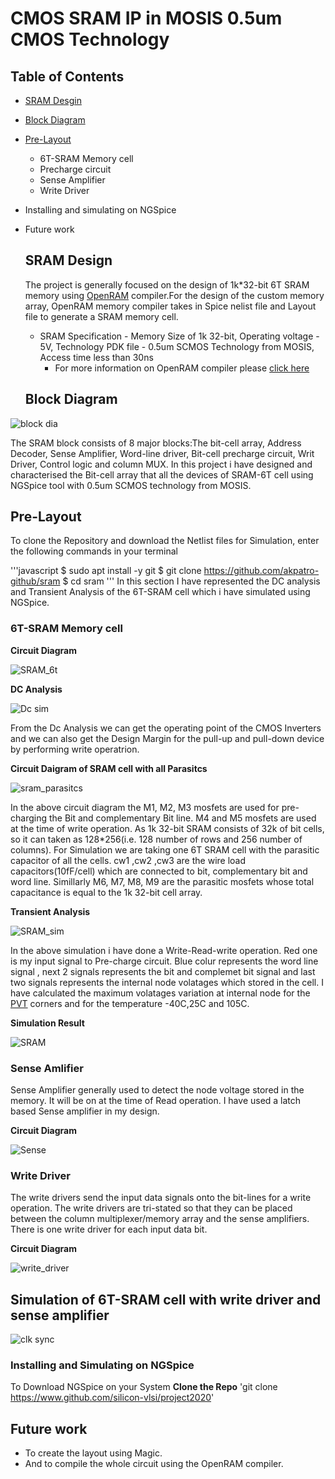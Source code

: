 # CMOS SRAM IP in MOSIS 0.5um CMOS Technology
## Table of Contents
- [SRAM Desgin](https://github.com/akpatro-github/sram#SRAM-Design)
- [Block Diagram](https://github.com/akpatro-github/sram#Block-Diagram)
- [Pre-Layout](https://github.com/akpatro-github/sram#Pre-layout)
  - 6T-SRAM Memory cell
  - Precharge circuit
  - Sense Amplifier
  - Write Driver
- Installing and simulating on NGSpice
- Future work  
  
  ## SRAM Design
    The project is generally focused on the design of 1k*32-bit 6T SRAM memory using [OpenRAM](https://www.openidentityplatform.org/openam) compiler.For the design of the custom memory array, OpenRAM memory compiler takes in Spice nelist file and Layout file to generate a SRAM memory cell.
   - SRAM Specification - Memory Size of 1k 32-bit, Operating voltage - 5V, Technology PDK file - 0.5um SCMOS Technology from MOSIS, Access time less than 30ns 
     - For more information on OpenRAM compiler please [click here](https://github.com/mguthaus/OpenRAM/blob/master/OpenRAM_ICCAD_2016_paper.pdf "OpenRAM")
   ## Block Diagram
![block dia](https://user-images.githubusercontent.com/71965706/94511998-881da380-0238-11eb-91c3-ffe9e7b702da.png)

  The SRAM block consists of 8 major blocks:The bit-cell array, Address Decoder, Sense Amplifier, Word-line driver, Bit-cell precharge circuit, Writ Driver, Control logic and column MUX. In this project i have designed and characterised the Bit-cell array that all the devices of SRAM-6T cell using NGSpice tool with 0.5um SCMOS technology from MOSIS.
  ## Pre-Layout
  To clone the Repository and download the Netlist files for Simulation, enter the following commands in your terminal


'''javascript
$  sudo apt install -y git
$  git clone https://github.com/akpatro-github/sram
$  cd sram
'''
   In this section I have represented the DC analysis and Transient Analysis of the 6T-SRAM cell which i have simulated using NGSpice.
   ### 6T-SRAM Memory cell
  **Circuit Diagram**
  
  
  ![SRAM_6t](https://user-images.githubusercontent.com/71965706/94513996-b6ea4880-023d-11eb-81be-3733cea20c55.png)
  
  
  **DC Analysis**
  
  ![Dc sim](https://user-images.githubusercontent.com/71965706/94514148-1cd6d000-023e-11eb-8fc0-00866ce9f399.png)

  From the Dc Analysis we can get the operating point of the CMOS Inverters and we can also get the Design Margin for the pull-up and pull-down device by performing write operatrion. 
  
  **Circuit Daigram of SRAM cell with all Parasitcs**
  
  ![sram_parasitcs](https://user-images.githubusercontent.com/71965706/94519493-3715ab80-0248-11eb-9020-a3098cc748f5.png)

  In the above circuit diagram the M1, M2, M3 mosfets are used for pre-charging the Bit and complementary Bit line. M4 and M5 mosfets are used at the time of write operation. As 1k 32-bit SRAM consists of 32k of bit cells, so it can taken as 128*256(i.e. 128 number of rows and 256 number of columns). For Simulation we are taking one 6T SRAM cell with the parasitic capacitor of all the cells. cw1 ,cw2 ,cw3 are the wire load capacitors(10fF/cell) which are connected to bit, complementary bit and word line. Simillarly M6, M7, M8, M9 are the parasitic mosfets whose total capacitance is equal to the 1k 32-bit cell array. 
  
  **Transient Analysis**
  
  ![SRAM_sim](https://user-images.githubusercontent.com/71965706/94520666-472e8a80-024a-11eb-9492-f35dc69cfd40.png)
  
In the above simulation i have done a Write-Read-write operation. Red one is my input signal to Pre-charge circuit. Blue colur represents the word line signal , next 2 signals represents the bit and complemet bit signal and last two signals represents the internal node volatages which stored in the cell.
    I have calculated the maximum volatages variation at internal node for the [PVT](https://in.search.yahoo.com/search?fr=mcafee&type=D210IN662G0&p=pvt+corner+in+vlsi) corners and for the temperature -40C,25C and 105C.
    
  **Simulation Result**
  
  ![SRAM](https://user-images.githubusercontent.com/71965706/94521572-e99b3d80-024b-11eb-967b-eef5a0cfa152.png)
  
  ### Sense Amlifier
  
  Sense Amplifier generally used to detect the node voltage stored in the memory. It will be on at the time of Read operation. I have used a latch based Sense amplifier in my design.
  
  **Circuit Diagram**
   
   
![Sense](https://user-images.githubusercontent.com/71965706/94522258-ff5d3280-024c-11eb-9a69-a9c65f69bedb.png)
  
### Write Driver

The write drivers send the input data signals onto the bit-lines for a write operation. The write drivers are tri-stated so that they can be placed between the column multiplexer/memory array and the sense amplifiers. There is one write driver for each input data bit.

**Circuit Diagram**

![write_driver](https://user-images.githubusercontent.com/71965706/94522716-b48fea80-024d-11eb-8e7a-538e793c3781.png)

## Simulation of 6T-SRAM cell with write driver and sense amplifier

![clk sync](https://user-images.githubusercontent.com/71965706/94522882-fae54980-024d-11eb-91bf-f5a0534491ce.png)

### Installing and Simulating on NGSpice
To Download NGSpice on your System
**Clone the Repo**
'git clone https://www.github.com/silicon-vlsi/project2020'


## Future work
- To create the layout using Magic.
- And to compile the whole circuit using the OpenRAM compiler. 

  
